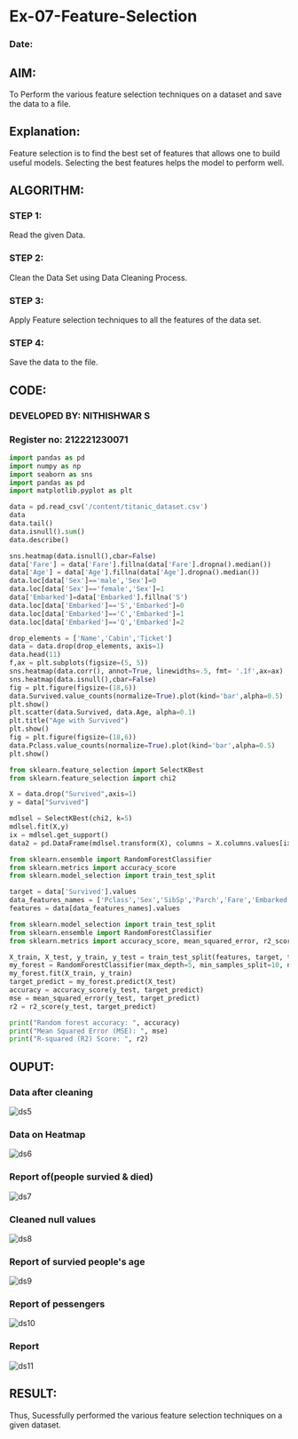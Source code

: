 # Ex-07-Feature-Selection
### Date:
## AIM:
To Perform the various feature selection techniques on a dataset and save the data to a file. 

## Explanation:
Feature selection is to find the best set of features that allows one to build useful models.
Selecting the best features helps the model to perform well. 

## ALGORITHM:
### STEP 1:
Read the given Data.
### STEP 2:
Clean the Data Set using Data Cleaning Process.
### STEP 3:
Apply Feature selection techniques to all the features of the data set.
### STEP 4:
Save the data to the file.

## CODE:
### DEVELOPED BY: NITHISHWAR S
### Register no: 212221230071

```python
import pandas as pd
import numpy as np
import seaborn as sns
import pandas as pd
import matplotlib.pyplot as plt

data = pd.read_csv('/content/titanic_dataset.csv')
data
data.tail()
data.isnull().sum()
data.describe()

sns.heatmap(data.isnull(),cbar=False)
data['Fare'] = data['Fare'].fillna(data['Fare'].dropna().median())
data['Age'] = data['Age'].fillna(data['Age'].dropna().median())
data.loc[data['Sex']=='male','Sex']=0
data.loc[data['Sex']=='female','Sex']=1
data['Embarked']=data['Embarked'].fillna('S')
data.loc[data['Embarked']=='S','Embarked']=0
data.loc[data['Embarked']=='C','Embarked']=1
data.loc[data['Embarked']=='Q','Embarked']=2

drop_elements = ['Name','Cabin','Ticket']
data = data.drop(drop_elements, axis=1)
data.head(11)
f,ax = plt.subplots(figsize=(5, 5))
sns.heatmap(data.corr(), annot=True, linewidths=.5, fmt= '.1f',ax=ax)
sns.heatmap(data.isnull(),cbar=False)
fig = plt.figure(figsize=(18,6))
data.Survived.value_counts(normalize=True).plot(kind='bar',alpha=0.5)
plt.show()
plt.scatter(data.Survived, data.Age, alpha=0.1)
plt.title("Age with Survived")
plt.show()
fig = plt.figure(figsize=(18,6))
data.Pclass.value_counts(normalize=True).plot(kind='bar',alpha=0.5)
plt.show()

from sklearn.feature_selection import SelectKBest
from sklearn.feature_selection import chi2

X = data.drop("Survived",axis=1)
y = data["Survived"]

mdlsel = SelectKBest(chi2, k=5)
mdlsel.fit(X,y)
ix = mdlsel.get_support()
data2 = pd.DataFrame(mdlsel.transform(X), columns = X.columns.values[ix]) # en iyi leri aldi... 7 tane...

from sklearn.ensemble import RandomForestClassifier
from sklearn.metrics import accuracy_score
from sklearn.model_selection import train_test_split

target = data['Survived'].values
data_features_names = ['Pclass','Sex','SibSp','Parch','Fare','Embarked','Age']
features = data[data_features_names].values

from sklearn.model_selection import train_test_split
from sklearn.ensemble import RandomForestClassifier
from sklearn.metrics import accuracy_score, mean_squared_error, r2_score

X_train, X_test, y_train, y_test = train_test_split(features, target, test_size=0.3, random_state=42)
my_forest = RandomForestClassifier(max_depth=5, min_samples_split=10, n_estimators=500, random_state=5, criterion='entropy')
my_forest.fit(X_train, y_train)
target_predict = my_forest.predict(X_test)
accuracy = accuracy_score(y_test, target_predict)
mse = mean_squared_error(y_test, target_predict)
r2 = r2_score(y_test, target_predict)

print("Random forest accuracy: ", accuracy)
print("Mean Squared Error (MSE): ", mse)
print("R-squared (R2) Score: ", r2)
```
## OUPUT:

### Data after cleaning
![ds5](https://github.com/deepikasrinivasans/ODD2023-Datascience-Ex-07/assets/119393935/64aaedae-1f96-4494-a37f-611c7105e046)
### Data on Heatmap
![ds6](https://github.com/deepikasrinivasans/ODD2023-Datascience-Ex-07/assets/119393935/37b4d771-c859-4301-90ac-8e5d395dd80b)
### Report of(people survied & died)
![ds7](https://github.com/deepikasrinivasans/ODD2023-Datascience-Ex-07/assets/119393935/d6057075-5667-4489-acd0-a69ab957f0b6)
### Cleaned null values
![ds8](https://github.com/deepikasrinivasans/ODD2023-Datascience-Ex-07/assets/119393935/20ced343-c22b-42fd-b1e3-3d3452a6eb2c)
### Report of survied people's age
![ds9](https://github.com/deepikasrinivasans/ODD2023-Datascience-Ex-07/assets/119393935/a534944f-a851-49d0-9257-96de303b7ad0)
### Report of pessengers
![ds10](https://github.com/deepikasrinivasans/ODD2023-Datascience-Ex-07/assets/119393935/5b0a25a5-d406-4f59-8db8-fa8174f104ae)
### Report
![ds11](https://github.com/deepikasrinivasans/ODD2023-Datascience-Ex-07/assets/119393935/38654355-ac3f-472a-85d2-8930ffc4a220)

## RESULT:
Thus, Sucessfully performed the various feature selection techniques on a given dataset.
